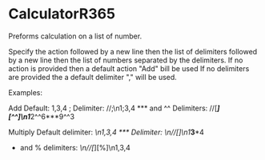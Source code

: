 # CalculatorR365

Preforms calculation on a list of number.

Specify the action followed by a new line then the list of delimiters followed by a new line then the list of numbers separated by the delimiters. 
If no action is provided then a default action "Add" bill be used
If no delimiters are provided the a default delimiter "," will be used. 

Examples:

Add
Default: 1,3,4
; Delimiter: //;\n1;3,4
*** and ^^ Delimiters: //[***][^^]\n1***2^^6***9^^3

Multiply
Default delimiter: *\n1,3,4
*** Delimiter: *\n//[***]\n1***3***4
* and % delimiters: *\n//[*][%]\n1,3,4


